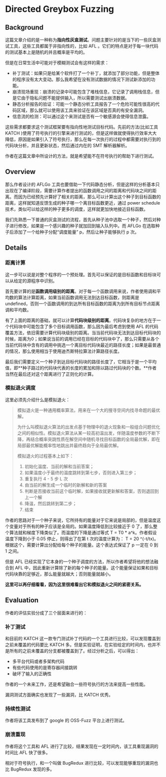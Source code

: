 # Directed Greybox Fuzzing

## Background

这篇文章介绍的是一种称为**指向性灰盒测试**。问题主要针对的是当下的一些灰盒测试工具，这些工具都属于非指向性的，比如 AFL 。它们的特点是对于每一块代码的测试基本上是随机的并且概率是平均的。

但是在日常生活中可能对于模糊测试会有这样的需求：

* 补丁测试：如果只是给某个软件打了一个补丁，就添加了部分功能，但是整体的程序没有太大变动。那么我希望在没有测试数据的情况下测试新添加的功能。
* 崩溃现场重现：崩溃的记录中可能包含了堆栈信息，它记录了调用栈信息，但是它由于隐私问题不能提供输入，所以需要测试出崩溃数据。
* 静态分析报告的验证：可能一个静态分析工具报告了一个危险可能性很高的代码区域，那么就可以使用该工具来验证在该区域是否真的有安全漏洞。
* 信息流的检测：可以通过这个来测试是否有一个敏感源会使得信息泄露。

这些需求都要求这个测试框架要有指向性地测试目标代码。先前的方法(比如工具 KATCH )使用了符号执行的引擎来进行测试的，但是这样做就使得执行效率大大降低，原因是如果引入了符号执行，那么在每一次执行的过程中都需要对执行到的代码块分析，并且更新状态，然后通过内在的 SMT 解析器解析。

作者在这篇文章中所设计的方法，就是希望能不在符号执行的帮助下进行测试。

## Overview

那么作者设计的 AFLGo 工具也要借助一下代码静态分析，但是这样的分析基本只出现在了编译阶段，需要计算作者提出的函数调用之间的距离和代码块之间的距离。而因为已经预先计算好了相关的距离，那么可以计算出这个种子到目标函数的距离，这样就知道反馈生成的种子哪一个离目标函数更近，通过 power schedule 技术，类似可以给这样的种子更多的调度，这样就更加快地接近目标函数。

我们先熟悉一下普通的灰盒测试的流程，首先从种子池中选取一个种子，然后对种子进行修改，如果是一个感兴趣的种子就加回到输入队列中。而 AFLGo 在选取种子后添加了一个给种子分配“调度能量” p，然后让种子能够执行 p 次。

## Details

### 距离计算

这一步可以说是对整个程序的一个预处理。首先可以保证的是目标函数和目标块可以从给定的源程序中识别。

首先要计算的是**函数调用级别的距离**。对于每一个函数调用来说，作者使用调和平均数的算法计算距离，如果当前函数调用无法到达目标函数，则距离是 undefined，否则一个函数调用的到达所有目标函数的距离为到所有目标节点距离调和平均数。

有了上面的距离的基础，就可以计算**代码块级别的距离**。代码块复杂的地方在于一个代码块中可能包含了多个目标调用函数，那么因为最后考虑到使用 AFL 的代码覆盖方法，依旧需要计算代码块级别的距离。当当前代码块无法到达目标代码块的时候，距离为0；如果说当前的调用已经在目标的代码块中了，那么只需要从各个当前代码块中含有的调用中挑选一个离目标代码块最近的路径长度；如果是最普通的情况，那么使用相当于使用迪杰斯特拉算法计算路径长度。

最后我们需要定义一个种子到达目标代码块的路径长度了，它相当于是一个平均值，即**种子路过的代码块代表的长度的累加和除以路过代码块的个数。**作者当然在最后还对这个距离进行了正则化的计算。

### 模拟退火调度

这里必须先介绍什么是模拟退火：

> 模拟退火是一种通用概率算法，用来在一个大的搜寻空间内找寻命题的最优解。
>
> 为什么叫模拟退火算法的出发点基于物理中的退火现象和一般组合问题优化之间的相似性。模拟退火算法从某一较高初温出发，伴随温度参数的不断下降，再结合概率突跳性质在解空间中随机寻找目标函数的全局最优解，即在局部最优解能概率性地跳出并最终趋向于全局最优解。
>
> 模拟退火的过程基本上如下：
>
> 1. 初始化温度、当前的解和当前答案；
> 2. 如果温度小于最终的温度跳转到第七步，否则进入第三步；
> 3. 重复执行 4 - 5 步 L 次
> 4. 由当前的解生成一个临时的新解和新的答案
> 5. 判断是否接收当前这个临时解，如果接收就更新解和答案，否则退回到上一个解
> 6. 降温，然后跳转到第二步；
> 7. 结束

作者的思路对于一个种子来说，它所持有的能量对于它来说是局部的，但是温度这个变量对于所有的种子应该是全局的。如果温度降低到比较接近于 0 了，那么整个算法就和梯度下降类似了。而温度的下降是通过等式 T = T0 * a^k。作者假设温度下降到小于 0.05 停止，则得出了在第 t 次的温度计算为： T = 20 ^(-t/tx)。根据这个，需要计算出分配给每个种子的能量。这个表达式保证了 p 一定在 0 到 1 之间。

但是 AFL 已经实现了它本身的一个种子调度的方法，所以作者希望将他的想法融合到 AFL 中，因此重新计算除了新的每个种子的能量。这个能量保证如果和目标代码块靠的足够近，那么能量就越大；否则能量就越小。

**这里可以再仔细看看，因为这里很难看出它和模拟退火之间的紧密关系。**

## Evaluation

作者的评估实验分成了三个层面来进行的：

### 补丁测试

和目前的 KATCH 这一款专门测试补丁代码的一个工具进行比较，可以发现覆盖到之前未覆盖的代码要比 KATCH 多。但是实验证明，在实验给定的时间内，也并不是所有的之前未覆盖的分支都被覆盖到了。经过分析之后，可以得出：

* 多平台代码或者多架构代码
* 有些代码使用的是寄存器间接跳转
* 破坏了输入的正确性

作者的一个未来工作，还是希望融合一些符号执行的方法来提高一些性能。

漏洞测试方面确实也发现了一些漏洞，比 KATCH 优秀。

### 持续性测试

作者将该工具发布到了 google 的 OSS-Fuzz 平台上进行测试。

### 崩溃重现

作者将这个工具和 AFL 进行了比较，结果发现在一定时间内，该工具重现漏洞的时间比 AFL 快了很多。

相对于符号执行，和一个叫做 BugRedux 进行比较，可以发现能够重现的漏洞也比 BugRedux 发现的多。

